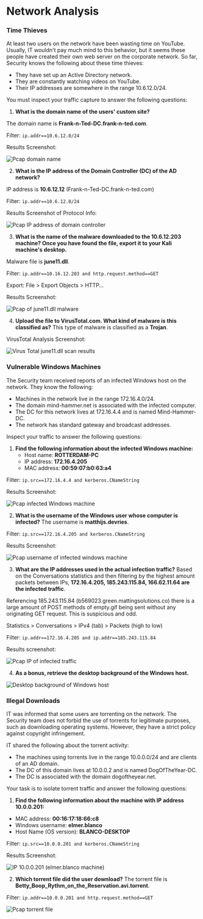 # Network Analysis

### Time Thieves
At least two users on the network have been wasting time on YouTube. Usually, IT wouldn't pay much mind to this behavior, but it seems these people have created their own web server on the corporate network. So far, Security knows the following about these time thieves:

- They have set up an Active Directory network.
- They are constantly watching videos on YouTube.
- Their IP addresses are somewhere in the range 10.6.12.0/24.

You must inspect your traffic capture to answer the following questions:

1. **What is the domain name of the users' custom site?**

The domain name is **Frank-n-Ted-DC.frank-n-ted.com**.

Filter: `ip.addr==10.6.12.0/24`

Results Screenshot:

![Pcap domain name](/Images/pcap-domain-name.png "Pcap domain name")

2. **What is the IP address of the Domain Controller (DC) of the AD network?**

IP address is **10.6.12.12** (Frank-n-Ted-DC.frank-n-ted.com)

Filter: `ip.addr==10.6.12.0/24`

Results Screenshot of Protocol Info:

![Pcap IP address of domain controller](/Images/pcap-ip-domain-controller.png "Pcap IP address of domain controller")

3. **What is the name of the malware downloaded to the 10.6.12.203 machine? Once you have found the file, export it to your Kali machine's desktop.**

Malware file is **june11.dll**.

Filter: `ip.addr==10.16.12.203 and http.request.method==GET`

Export: File > Export Objects > HTTP...

Results Screenshot:

![Pcap of june11.dll malware](/Images/pcap-malware.png "Pcap of june11.dll malware")

4. **Upload the file to VirusTotal.com. What kind of malware is this classified as?**
This type of malware is classified as a **Trojan**.

VirusTotal Analysis Screenshot:

![Virus Total june11.dll scan results](/Images/virus-total-results.png "Virus Total june11.dll scan results")

### Vulnerable Windows Machines
The Security team received reports of an infected Windows host on the network. They know the following:

- Machines in the network live in the range 172.16.4.0/24.
- The domain mind-hammer.net is associated with the infected computer.
- The DC for this network lives at 172.16.4.4 and is named Mind-Hammer-DC.
- The network has standard gateway and broadcast addresses.

Inspect your traffic to answer the following questions:

1. **Find the following information about the infected Windows machine:**
    - Host name: **ROTTERDAM-PC**
    - IP address: **172.16.4.205**
    - MAC address: **00:59:07:b0:63:a4**

Filter: `ip.src==172.16.4.4 and kerberos.CNameString`

Results Screenshot:

![Pcap infected Windows machine](/Images/infected-windows-machine.png "Pcap infected Windows machine")

2. **What is the username of the Windows user whose computer is infected?**
The username is **matthijs.devries**.

Filter: `ip.src==172.16.4.205 and kerberos.CNameString`

Results Screenshot:

![Pcap username of infected windows machine](/Images/username-infected-windows-machine.png "Pcap username of infected windows machine")

3. **What are the IP addresses used in the actual infection traffic?**
Based on the Conversations statistics and then filtering by the highest amount packets between IPs, **172.16.4.205, 185.243.115.84, 166.62.11.64 are the infected traffic**.

Referencing 185.243.115.84 (b569023.green.mattingsolutions.co) there is a large amount of POST methods of empty.gif being sent without any originating GET request. This is suspicious and odd.

Statistics > Conversations > IPv4 (tab) > Packets (high to low)

Filter: `ip.addr==172.16.4.205 and ip.addr==185.243.115.84`

Results screenshot:

![Pcap IP of infected traffic](/Images/ip-infected-traffic.png "Pcap IP of infected traffic")

4. **As a bonus, retrieve the desktop background of the Windows host.**

![Desktop background of Windows host](/Images/desktop-bg-windows-host.png "Desktop background of Windows host")

### Illegal Downloads
IT was informed that some users are torrenting on the network. The Security team does not forbid the use of torrents for legitimate purposes, such as downloading operating systems. However, they have a strict policy against copyright infringement.

IT shared the following about the torrent activity:
- The machines using torrents live in the range 10.0.0.0/24 and are clients of an AD domain.
- The DC of this domain lives at 10.0.0.2 and is named DogOfTheYear-DC.
- The DC is associated with the domain dogoftheyear.net.

Your task is to isolate torrent traffic and answer the following questions:

1. **Find the following information about the machine with IP address 10.0.0.201:**
- MAC address: **00:16:17:18:66:c8**
- Windows username: **elmer.blanco**
- Host Name (OS version): **BLANCO-DESKTOP**

Filter: `ip.src==10.0.0.201 and kerberos.CNameString`

Results Screenshot:

![IP 10.0.0.201 (elmer.blanco machine)](/Images/elmer-blanco-machine.png "IP 10.0.0.201 (elmer.blanco machine)")

2. **Which torrent file did the user download?**
The torrent file is **Betty_Boop_Rythm_on_the_Reservation.avi.torrent**.

Filter: `ip.addr==10.0.0.201 and http.request.method==GET`

![Pcap torrent file](/Images/pcap-torrent-file.png "Pcap torrent file")

